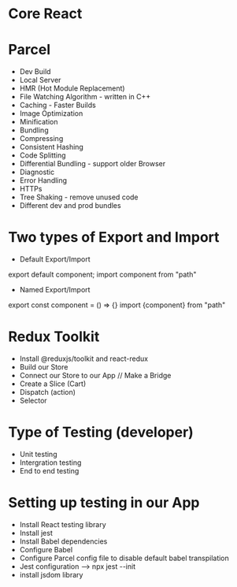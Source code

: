 # Core React

# Parcel

- Dev Build
- Local Server
- HMR (Hot Module Replacement)
- File Watching Algorithm - written in C++
- Caching - Faster Builds
- Image Optimization
- Minification
- Bundling
- Compressing
- Consistent Hashing
- Code Splitting
- Differential Bundling - support older Browser
- Diagnostic
- Error Handling
- HTTPs
- Tree Shaking - remove unused code
- Different dev and prod bundles

# Two types of Export and Import

- Default Export/Import

export default component;
import component from "path"

- Named Export/Import

export const component = () => {}
import {component} from "path"

# Redux Toolkit

- Install @reduxjs/toolkit and react-redux
- Build our Store
- Connect our Store to our App // Make a Bridge
- Create a Slice (Cart)
- Dispatch (action)
- Selector

# Type of Testing (developer)

- Unit testing
- Intergration testing
- End to end testing

# Setting up testing in our App

- Install React testing library
- Install jest
- Install Babel dependencies
- Configure Babel
- Configure Parcel config file to disable default babel transpilation
- Jest configuration --> npx jest --init
- install jsdom library